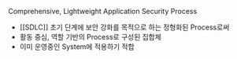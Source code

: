 Comprehensive, Lightweight Application Security Process

- [[SDLC]] 초기 단계에 보안 강화를 목적으로 하는 정형화된 Process로써
- 활동 중심, 역할 기반의 Process로 구성된 집합체
- 이미 운영중인 System에 적용하기 적합